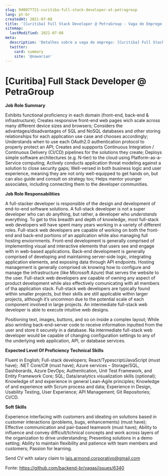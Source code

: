 ```yaml
---
slug: 940077721-curitiba-full-stack-developer-at-petragroup
lang: pt-br
createdAt: 2021-07-08
title: '[Curitiba] Full Stack Developer @ PetraGroup - Vaga de Emprego'
sitemap:
  lastModified: 2021-07-08
meta:
  description: 'Detalhes sobre a vaga de emprego: [Curitiba] Full Stack Developer @ PetraGroup'
  twitter:
    card: summary
    site: '@nawarian'
---
```


# [Curitiba] Full Stack Developer @ PetraGroup

**Job Role Summary**

Exhibits functional proficiency in each domain (front-end, back-end & infrastructure);
Creates responsive front-end web pages wich scale across many different device sizes and browsers;
Considers the advantages/disadvantages of SQL and NoSQL databases and other storing relationships for each application use case and chooses accordingly;
Understands when to use each OAuth2.0 authentication protocol to properly protect an API;
Creates and suppports Continuous Integration / Continuous Delivery (CI/CD) pipelines for the solutions they create;
Deploys simple software architectures (e.g. N-tier) to the cloud using Platform-as-a-Service computing;
Actively conducts application threat modeling against a solution to close security gaps;
Well-versed in both business logic and user experience, meaning they are not only well-equipped to get hands on, but can also guide and consult on strategy too;
Helps mentor younger associates, including connecting them to the developer communities.

**Job Role Responsabilities**

A full-stacker developer is responsible of the design and development of end-to-end software solutions. A full-stack developer is not a super developer who can *do* anything, but rather, a developer who *understands* everything. To get to this breadth and depth of knowledge, most full-stack web developers will have spent many years working in a variety of different roles.
Full-stack web developers are capable of working on both the front-end and back-end portions of an application while also managing full hosting enviornments. Front-end development is generally comprised of implementing visual and interactive elements that users see and engage with in web-based applications. Back-end development is generally comprised of developing and maintaining server-side logic, integrating application elements, and exposing data through API endpoints. Hosting management is generally comprised ok knowing how to configure and manage the infrastructure (like Microsoft Azure) that serves the website to the user. Full-stack web developers are capable of owning any aspect of product development while also effectively comunicating with all members of tha application stack. Full-stack web developers are typically found within smaller projects, but their skills are still applicable within larger projects, although it’s uncommon due to the potential scale of each component involved in large projects. An intermediate full-stack web developer is able to execute intuitive web designs.

Positioning text, images, buttons, and so on inside a complex layout;
While also wrinting back-end-server code to receive information inputted from the user and store it securely in a database. Na intermediate full-stack web developer would be capable of changing configuration settings to any of the underlying web application, API, or database services.  


**Expected Level Of Proficiency
Technical Skills**

Fluent in English;
Full-stack developers;
React/Typescript/JavaScript (must have);
.NET Core/C# (must have);
Azure services – Storage/SQL, Dashborards, Azure DevOps;
Authentication, Unit Test Framework, and Entity Framework Core;
SQL;
Data/analytics visualization skills (optional);
Knowledge of and experience in general Lean-Agile principles;
Knowledge of and experience with Scrum process and data;
Experience in Design, Usability Testing, User Experience;
API Management;
Git Repositories;
CI/CD.

**Soft Skills**

Experience interfacing with customers and ideating on solutions based in customer interactions (problems, bugs, enhancements) (must have);
Effective communication and pair-based teamwork (must have);
Ability to influence and convey difficult/tchnical concepts and work across layers of the organization to drive understanding; Presenting solutions in a demo setting;
Ability to maintain flexibility and patience with team members and customers;
Passion for learning.


Send CV with salary claim to lais.armond.corporativo@gmail.com



Fonte: https://github.com/backend-br/vagas/issues/6340